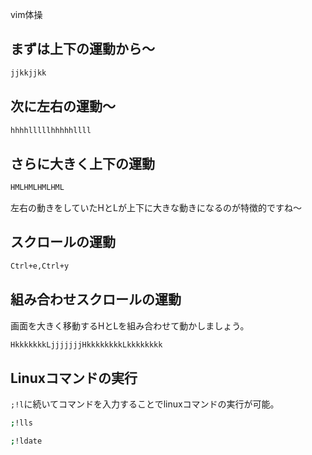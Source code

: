 



vim体操


## まずは上下の運動から〜

```sh
jjkkjjkk
```

## 次に左右の運動〜

```sh
hhhhlllllhhhhhllll
```

## さらに大きく上下の運動

```sh
HMLHMLHMLHML
```

左右の動きをしていたHとLが上下に大きな動きになるのが特徴的ですね〜

## スクロールの運動

```sh
Ctrl+e,Ctrl+y
```

## 組み合わせスクロールの運動

画面を大きく移動するHとLを組み合わせて動かしましょう。

```sh
HkkkkkkkLjjjjjjjHkkkkkkkkLkkkkkkkk
```




## Linuxコマンドの実行

`;!l`に続いてコマンドを入力することでlinuxコマンドの実行が可能。

```sh
;!lls
```

```sh
;!ldate
```






